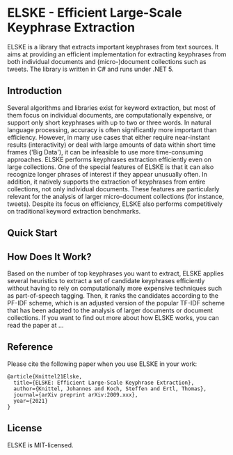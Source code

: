# ELSKE - Efficient Large-Scale Keyphrase Extraction
 
ELSKE is a library that extracts important keyphrases from text sources.
It aims at providing an efficient implementation for extracting keyphrases from both individual documents and (micro-)document collections such as tweets.
The library is written in C# and runs under .NET 5.

## Introduction

Several algorithms and libraries exist for keyword extraction, but most of them focus on individual documents, are computationally expensive, or support only short keyphrases with up to two or three words.
In natural language processing, accuracy is often significantly more important than efficiency.
However, in many use cases that either require near-instant results (interactivity) or deal with large amounts of data within short time frames ('Big Data'), it can be infeasible to use more time-consuming approaches.
ELSKE performs keyphrases extraction efficiently even on large collections.
One of the special features of ELSKE is that it can also recognize longer phrases of interest if they appear unusually often.
In addition, it natively supports the extraction of keyphrases from entire collections, not only individual documents.
These features are particularly relevant for the analysis of larger micro-document collections (for instance, tweets).
Despite its focus on efficiency, ELSKE also performs competitively on traditional keyword extraction benchmarks.

## Quick Start

## How Does It Work?

Based on the number of top keyphrases you want to extract, ELSKE applies several heuristics to extract a set of candidate keyphrases efficiently without having to rely on computationally more expensive techniques such as part-of-speech tagging.
Then, it ranks the candidates according to the PF-IDF scheme, which is an adjusted version of the popular TF-IDF scheme that has been adapted to the analysis of larger documents or document collections.
If you want to find out more about how ELSKE works, you can read the paper at ...

## Reference

Please cite the following paper when you use ELSKE in your work:

```
@article{Knittel21Elske,
  title={ELSKE: Efficient Large-Scale Keyphrase Extraction},
  author={Knittel, Johannes and Koch, Steffen and Ertl, Thomas},
  journal={arXiv preprint arXiv:2009.xxx},
  year={2021}
}
```


## License
ELSKE is MIT-licensed.